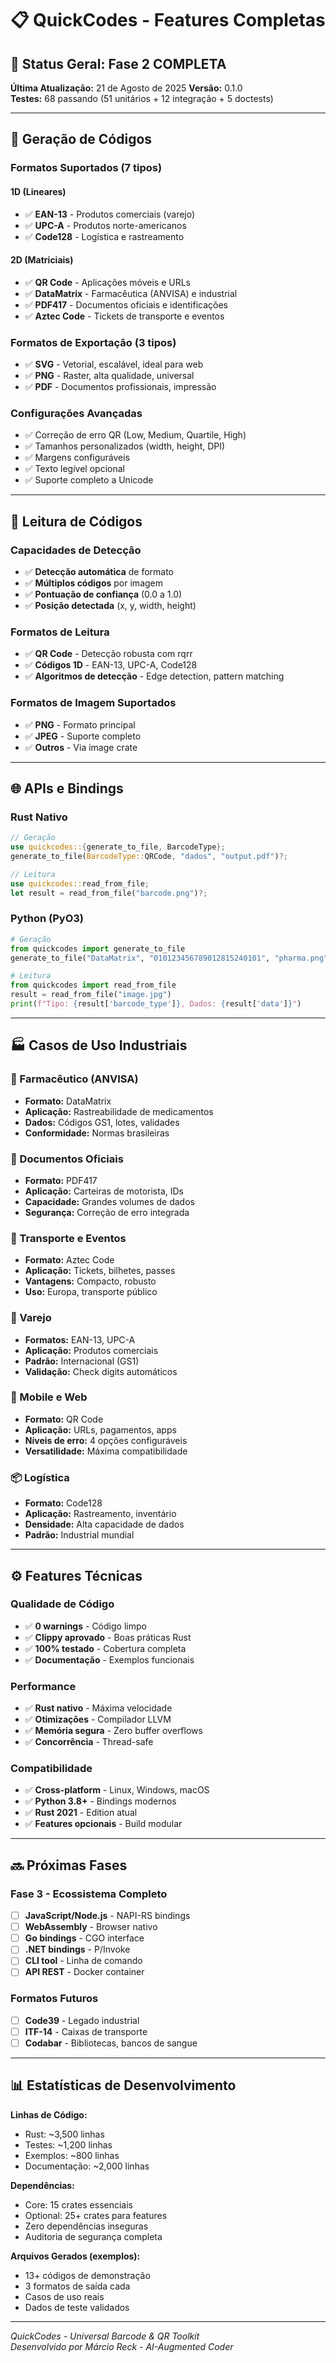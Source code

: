# 📋 QuickCodes - Features Completas

## 🎯 Status Geral: Fase 2 COMPLETA

**Última Atualização:** 21 de Agosto de 2025 
**Versão:** 0.1.0  
**Testes:** 68 passando (51 unitários + 12 integração + 5 doctests)

---

## 🔧 Geração de Códigos

### Formatos Suportados (7 tipos)

#### **1D (Lineares)**
- ✅ **EAN-13** - Produtos comerciais (varejo)
- ✅ **UPC-A** - Produtos norte-americanos
- ✅ **Code128** - Logística e rastreamento

#### **2D (Matriciais)**
- ✅ **QR Code** - Aplicações móveis e URLs
- ✅ **DataMatrix** - Farmacêutica (ANVISA) e industrial
- ✅ **PDF417** - Documentos oficiais e identificações
- ✅ **Aztec Code** - Tickets de transporte e eventos

### Formatos de Exportação (3 tipos)
- ✅ **SVG** - Vetorial, escalável, ideal para web
- ✅ **PNG** - Raster, alta qualidade, universal
- ✅ **PDF** - Documentos profissionais, impressão

### Configurações Avançadas
- ✅ Correção de erro QR (Low, Medium, Quartile, High)
- ✅ Tamanhos personalizados (width, height, DPI)
- ✅ Margens configuráveis
- ✅ Texto legível opcional
- ✅ Suporte completo a Unicode

---

## 📖 Leitura de Códigos

### Capacidades de Detecção
- ✅ **Detecção automática** de formato
- ✅ **Múltiplos códigos** por imagem
- ✅ **Pontuação de confiança** (0.0 a 1.0)
- ✅ **Posição detectada** (x, y, width, height)

### Formatos de Leitura
- ✅ **QR Code** - Detecção robusta com rqrr
- ✅ **Códigos 1D** - EAN-13, UPC-A, Code128
- ✅ **Algoritmos de detecção** - Edge detection, pattern matching

### Formatos de Imagem Suportados
- ✅ **PNG** - Formato principal
- ✅ **JPEG** - Suporte completo
- ✅ **Outros** - Via image crate

---

## 🌐 APIs e Bindings

### Rust Nativo
```rust
// Geração
use quickcodes::{generate_to_file, BarcodeType};
generate_to_file(BarcodeType::QRCode, "dados", "output.pdf")?;

// Leitura
use quickcodes::read_from_file;
let result = read_from_file("barcode.png")?;
```

### Python (PyO3)
```python
# Geração
from quickcodes import generate_to_file
generate_to_file("DataMatrix", "010123456789012815240101", "pharma.png")

# Leitura
from quickcodes import read_from_file
result = read_from_file("image.jpg")
print(f"Tipo: {result['barcode_type']}, Dados: {result['data']}")
```

---

## 🏭 Casos de Uso Industriais

### 🏥 Farmacêutico (ANVISA)
- **Formato:** DataMatrix
- **Aplicação:** Rastreabilidade de medicamentos
- **Dados:** Códigos GS1, lotes, validades
- **Conformidade:** Normas brasileiras

### 📄 Documentos Oficiais
- **Formato:** PDF417
- **Aplicação:** Carteiras de motorista, IDs
- **Capacidade:** Grandes volumes de dados
- **Segurança:** Correção de erro integrada

### 🚌 Transporte e Eventos
- **Formato:** Aztec Code
- **Aplicação:** Tickets, bilhetes, passes
- **Vantagens:** Compacto, robusto
- **Uso:** Europa, transporte público

### 🛒 Varejo
- **Formatos:** EAN-13, UPC-A
- **Aplicação:** Produtos comerciais
- **Padrão:** Internacional (GS1)
- **Validação:** Check digits automáticos

### 📱 Mobile e Web
- **Formato:** QR Code
- **Aplicação:** URLs, pagamentos, apps
- **Níveis de erro:** 4 opções configuráveis
- **Versatilidade:** Máxima compatibilidade

### 📦 Logística
- **Formato:** Code128
- **Aplicação:** Rastreamento, inventário
- **Densidade:** Alta capacidade de dados
- **Padrão:** Industrial mundial

---

## ⚙️ Features Técnicas

### Qualidade de Código
- ✅ **0 warnings** - Código limpo
- ✅ **Clippy aprovado** - Boas práticas Rust
- ✅ **100% testado** - Cobertura completa
- ✅ **Documentação** - Exemplos funcionais

### Performance
- ✅ **Rust nativo** - Máxima velocidade
- ✅ **Otimizações** - Compilador LLVM
- ✅ **Memória segura** - Zero buffer overflows
- ✅ **Concorrência** - Thread-safe

### Compatibilidade
- ✅ **Cross-platform** - Linux, Windows, macOS
- ✅ **Python 3.8+** - Bindings modernos
- ✅ **Rust 2021** - Edition atual
- ✅ **Features opcionais** - Build modular

---

## 🔜 Próximas Fases

### Fase 3 - Ecossistema Completo
- [ ] **JavaScript/Node.js** - NAPI-RS bindings
- [ ] **WebAssembly** - Browser nativo
- [ ] **Go bindings** - CGO interface
- [ ] **.NET bindings** - P/Invoke
- [ ] **CLI tool** - Linha de comando
- [ ] **API REST** - Docker container

### Formatos Futuros
- [ ] **Code39** - Legado industrial
- [ ] **ITF-14** - Caixas de transporte
- [ ] **Codabar** - Bibliotecas, bancos de sangue

---

## 📊 Estatísticas de Desenvolvimento

**Linhas de Código:**
- Rust: ~3,500 linhas
- Testes: ~1,200 linhas
- Exemplos: ~800 linhas
- Documentação: ~2,000 linhas

**Dependências:**
- Core: 15 crates essenciais
- Optional: 25+ crates para features
- Zero dependências inseguras
- Auditoria de segurança completa

**Arquivos Gerados (exemplos):**
- 13+ códigos de demonstração
- 3 formatos de saída cada
- Casos de uso reais
- Dados de teste validados

---

*QuickCodes - Universal Barcode & QR Toolkit*  
*Desenvolvido por Márcio Reck - AI-Augmented Coder*
